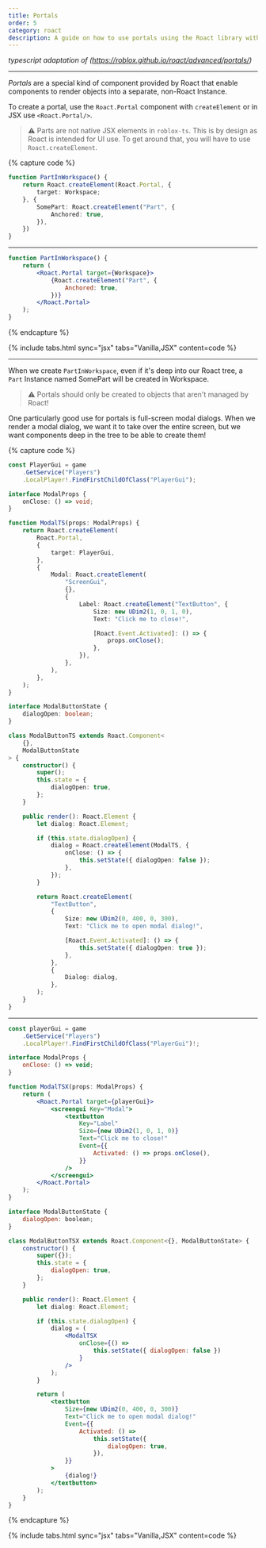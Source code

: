 ```yaml
---
title: Portals
order: 5
category: roact
description: A guide on how to use portals using the Roact library with roblox-ts.
---
```


_typescript adaptation of (https://roblox.github.io/roact/advanced/portals/)_

---

_Portals_ are a special kind of component provided by Roact that enable components to render objects into a separate, non-Roact Instance.

To create a portal, use the `Roact.Portal` component with `createElement` or in JSX use `<Roact.Portal/>`.

> ⚠️ Parts are not native JSX elements in `roblox-ts`. This is by design as Roact is intended for UI use. To get around that, you will have to use `Roact.createElement`.

{% capture code %}

```ts
function PartInWorkspace() {
	return Roact.createElement(Roact.Portal, {
		target: Workspace;
	}, {
		SomePart: Roact.createElement("Part", {
			Anchored: true,
		}),
	})
}
```

---

```jsx
function PartInWorkspace() {
	return (
		<Roact.Portal target={Workspace}>
			{Roact.createElement("Part", {
				Anchored: true,
			})}
		</Roact.Portal>
	);
}
```

{% endcapture %}

{% include tabs.html sync="jsx" tabs="Vanilla,JSX" content=code %}

---

When we create `PartInWorkspace`, even if it's deep into our Roact tree, a `Part` Instance named SomePart will be created in Workspace.

> ⚠️ Portals should only be created to objects that aren't managed by Roact!

One particularly good use for portals is full-screen modal dialogs. When we render a modal dialog, we want it to take over the entire screen, but we want components deep in the tree to be able to create them!

{% capture code %}

```ts
const PlayerGui = game
	.GetService("Players")
	.LocalPlayer!.FindFirstChildOfClass("PlayerGui");

interface ModalProps {
	onClose: () => void;
}

function ModalTS(props: ModalProps) {
	return Roact.createElement(
		Roact.Portal,
		{
			target: PlayerGui,
		},
		{
			Modal: Roact.createElement(
				"ScreenGui",
				{},
				{
					Label: Roact.createElement("TextButton", {
						Size: new UDim2(1, 0, 1, 0),
						Text: "Click me to close!",

						[Roact.Event.Activated]: () => {
							props.onClose();
						},
					}),
				},
			),
		},
	);
}

interface ModalButtonState {
	dialogOpen: boolean;
}

class ModalButtonTS extends Roact.Component<
	{},
	ModalButtonState
> {
	constructor() {
		super();
		this.state = {
			dialogOpen: true,
		};
	}

	public render(): Roact.Element {
		let dialog: Roact.Element;

		if (this.state.dialogOpen) {
			dialog = Roact.createElement(ModalTS, {
				onClose: () => {
					this.setState({ dialogOpen: false });
				},
			});
		}

		return Roact.createElement(
			"TextButton",
			{
				Size: new UDim2(0, 400, 0, 300),
				Text: "Click me to open modal dialog!",

				[Roact.Event.Activated]: () => {
					this.setState({ dialogOpen: true });
				},
			},
			{
				Dialog: dialog,
			},
		);
	}
}
```

---

```jsx
const playerGui = game
	.GetService("Players")
	.LocalPlayer!.FindFirstChildOfClass("PlayerGui")!;

interface ModalProps {
	onClose: () => void;
}

function ModalTSX(props: ModalProps) {
	return (
		<Roact.Portal target={playerGui}>
			<screengui Key="Modal">
				<textbutton
					Key="Label"
					Size={new UDim2(1, 0, 1, 0)}
					Text="Click me to close!"
					Event={{
						Activated: () => props.onClose(),
					}}
				/>
			</screengui>
		</Roact.Portal>
	);
}

interface ModalButtonState {
	dialogOpen: boolean;
}

class ModalButtonTSX extends Roact.Component<{}, ModalButtonState> {
	constructor() {
		super({});
		this.state = {
			dialogOpen: true,
		};
	}

	public render(): Roact.Element {
		let dialog: Roact.Element;

		if (this.state.dialogOpen) {
			dialog = (
				<ModalTSX
					onClose={() =>
						this.setState({ dialogOpen: false })
					}
				/>
			);
		}

		return (
			<textbutton
				Size={new UDim2(0, 400, 0, 300)}
				Text="Click me to open modal dialog!"
				Event={{
					Activated: () =>
						this.setState({
							dialogOpen: true,
						}),
				}}
			>
				{dialog!}
			</textbutton>
		);
	}
}
```

{% endcapture %}

{% include tabs.html sync="jsx" tabs="Vanilla,JSX" content=code %}

